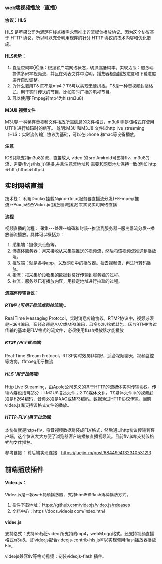 ### web端视频播放（直播）
#### 协议：HLS
HLS 是苹果公司为满足在线点播需求而推出的流媒体播放协议。因为这个协议基于 HTTP 协议，所以可以充分利用现存的针对 HTTP 协议的技术内容和优化措施。
#### HLS优势：
1. 自适应码率⑥播：根据客户端网络状态，切换高低码率。实现方法：服务端提供多码率视频流，并且在列表文件中注明，播放器根据播放进度和下载进度进行自动调整。
2. 为什么要用TS 而不是mp4？TS可以实现无缝拼接。TS是一种音视频封装格式。用于实时传送的节目，比如实时广播的电视节目。
3. 可以使用FFmpeg转mp4为hls(m3u8)

#### M3U8 视频文件
M3U是一种保存音视频文件播放所需信息的文件格式，m3u8 则是该格式在使用 UTF8 进行编码时的缩写。
说明:M3U 和M3U8 文件以http live streaming（HLS：实时流传输）协议为基础，可以在iphone 和mac等设备播放。

#### 注意
IOS只能支持m3u8的流，直接放入 video 的 src
Android可支持flv、m3u8的流、需要(flv.js/hls.js)转换,并且注意流地址和 需要和网页地址保持一致(例如 http =>http,https=>https)



## 实时网络直播
技术栈：
利用Docker挂载Nginx-rtmp(服务器直播流分发)+FFmpeg(推流)+Vue.js结合Video.js(播放器流播放)来实现实时网络直播

#### 流程
视频直播的流程：
采集---处理--编码和封装--推流到服务器--服务器流分发--播放器流播放。具体可以概括为：
1. 采集端：摄像头设备等。
2. 流媒体服务器：用来接收从采集端推送的视频流，然后将该视频流推送到播放端。
3. 播放端：就是各种app，以及网页中的播放器。拉去视频流，再进行转码播放。
4. 推流：把采集阶段收集的数据封装好传输到服务器的过程。
5. 拉流：服务器已有播放内容，用指定地址进行拉取的过程。


#### 流媒体传输协议：
##### RTMP (可用于推流端和拉流端)。
Real Time Messaging Protocol，实时消息传输协议。RTMP协议中，视频必须是H264编码，音频必须是AAC或MP3编码，且多以flv格式封包。因为RTMP协议传输的基本是FLV格式的流文件，必须使用flash播放器才能播放
##### RTSP (用于推流端)
Real-Time Stream   Protocol，RTSP实时效果非常好，适合视频聊天、视频监控等方向。ffmpeg用于推流
##### HLS (用于拉流端)
Http Live Streaming，由Apple公司定义的基于HTTP的流媒体实时传输协议。传输内容包括两部分：1.M3U8描述文件；2.TS媒体文件。TS媒体文件中的视频必须是H264编码，音频必须是AAC或MP3编码。数据通过HTTP协议传输。目前video.js库支持该格式文件的播放。

##### HTTP-FLV (用于拉流端)
本协议就是http+flv，将音视频数据封装成FLV格式，然后通过http协议传输到客户端，这个协议大大方便了浏览器客户端播放直播视频流。目前flv.js库支持该格式的文件播放。
 



参考链接： 前后端实现连接：https://juejin.im/post/6844904132340531213




## 前端播放插件
#### Video.js：
Video.js是一款web视频播放器，支持html5和flash两种播放方式。
1. 插件下载地址：https://github.com/videojs/video.js/releases
2. 文档中心：https://docs.videojs.com/index.html

#### video.js
支持格式：支持h5标签video 所支持的mp4，webM,ogg格式。还支持视频直播格式m3u8。
即videojs配合videojs-contrib-hls.js可以实现调用flash播放器播放hls。

videojs兼容flv等格式视频：安装videojs-flash 插件。

